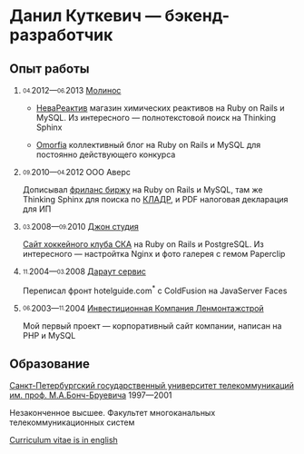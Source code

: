 # Данил Куткевич — бэкенд-разработчик

## Опыт работы

1. <sub><sup>04.</sup></sub>2012—<sub><sup>06.</sup></sub>2013 [Молинос][]

   * [НеваРеактив][] магазин химических реактивов на Ruby on Rails и MySQL.
     Из интересного — полнотекстовой поиск на Thinking Sphinx

   * [Omorfia][] коллективный блог на Ruby on Rails и MySQL для
     постоянно действующего конкурса

   [Молинос]: https://molinos.ru
   [НеваРеактив]: https://nevareaktiv.ru
   [Omorfia]: https://omorfia.ru

2. <sub><sup>09.</sup></sub>2010—<sub><sup>04.</sup></sub>2012 OOO Аверс

   Дописывал [фриланс биржу][] на Ruby on Rails и MySQL, там же Thinking Sphinx
   для поиска по [КЛАДР][], и PDF налоговая декларация для ИП

   [фриланс биржу]: http://prohq.ru
   [prohq.ru]: http://prohq.ru
   [КЛАДР]: https://ru.wikipedia.org/wiki/Классификатор_адресов_Российской_Федерации

3. <sub><sup>03.</sup></sub>2008—<sub><sup>09.</sup></sub>2010 [Джон студия][]

   [Сайт хоккейного клуба СКА][] на Ruby on Rails и PostgreSQL.
   Из интересного — настройтка Nginx и фото галерея с гемом Paperclip

   [Джон студия]: https://john.ru
   [Сайт хоккейного клуба СКА]: https://ska.ru

4. <sub><sup>11.</sup></sub>2004—<sub><sup>03.</sup></sub>2008 [Дараут сервис][]

   Переписал фронт
   hotelguide.com<sup title="сайт бронирования гостиниц">*</sup>
   с ColdFusion на JavaServer Faces

   [Дараут сервис]: http://darout.ru

5. <sub><sup>06.</sup></sub>2003—<sub><sup>11.</sup></sub>2004 [Инвестиционная Компания Ленмонтажстрой][]

   Мой первый проект — корпоративный сайт компании,
   написан на PHP и MySQL

   [Инвестиционная Компания Ленмонтажстрой]: https://lmsic.com

## Образование

[Санкт-Петербургский государственный университет телекоммуникаций им. проф. М.А.Бонч-Бруевича][] 1997—2001

Незаконченное высшее. Факультет многоканальных телекоммуникационных систем

[Санкт-Петербургский государственный университет телекоммуникаций им. проф. М.А.Бонч-Бруевича]: https://sut.ru

[Curriculum vitae is in english](./CV.en.md#readme)
